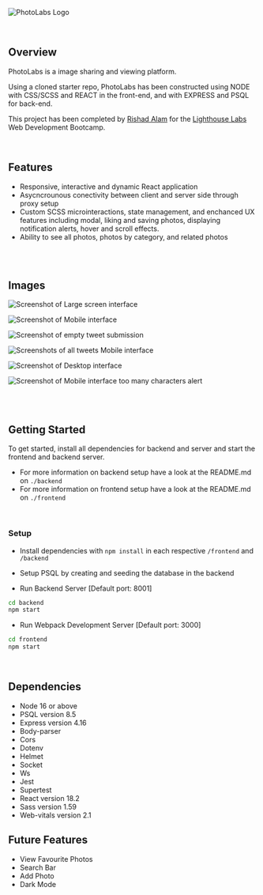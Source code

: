 
 ![PhotoLabs Logo](docs/logo.png)

<br>

## Overview

PhotoLabs is a image sharing and viewing platform. 

Using a cloned starter repo, PhotoLabs has been constructed using NODE with CSS/SCSS and REACT in the front-end, and with EXPRESS and PSQL for back-end.

This project has been completed by [Rishad Alam](https://github.com/rishadsanian) for the [Lighthouse Labs](https://www.lighthouselabs.ca/) Web Development Bootcamp.

<br>


## Features
- Responsive, interactive and dynamic React application
- Asycncrounous conectivity between client and server side through proxy setup
- Custom SCSS microinteractions, state management, and enchanced UX features including modal, liking and saving photos, displaying notification alerts, hover and scroll effects.
- Ability to see all photos, photos by category, and related photos

<br>
<br>

## Images

![Screenshot of Large screen interface](<https://github.com/rishadsanian/tweeter/blob/master/docs/Screenshot%202023-06-22%20222503%20desktop.png?raw=true>)
<br>

![Screenshot of Mobile interface](<https://github.com/rishadsanian/tweeter/blob/master/docs/Screenshot%20mobile.png?raw=true>)
<br>

![Screenshot of empty tweet submission](<https://github.com/rishadsanian/tweeter/blob/master/docs/Screenshot%20error.png?raw=true>)
<br>

![Screenshots of all tweets Mobile interface](<https://github.com/rishadsanian/tweeter/blob/master/docs/Screenshot%20mobile%20tweets.png?raw=true>)
<br>

![Screenshot of Desktop interface ](https://github.com/rishadsanian/tweeter/blob/master/docs/Screenshot%20large%20screen.png?raw=true)
<br>

![Screenshot of Mobile interface too many characters alert](<https://github.com/rishadsanian/tweeter/blob/master/docs/Screenshot%20mobile%20errormessage%202.png?raw=true>)
<br>


<br>
<br>


## Getting Started

To get started, install all dependencies for backend and server and start the frontend and backend server.

  - For more information on backend setup have a look at the README.md on `./backend`
  - For more information on frontend setup have a look at the README.md on `./frontend`

<br>

### Setup

- Install dependencies with `npm install` in each respective `/frontend` and `/backend`

- Setup PSQL by creating and seeding the database in the backend



- Run Backend Server [Default port: 8001]

```sh
cd backend
npm start
```

- Run Webpack Development Server [Default port: 3000]

```sh
cd frontend
npm start
```

 <br>
 
## Dependencies
- Node 16 or above
- PSQL version 8.5
- Express version 4.16
- Body-parser
- Cors
- Dotenv
- Helmet
- Socket
- Ws
- Jest
- Supertest
- React version 18.2
- Sass version 1.59
- Web-vitals version 2.1

## Future Features
- View Favourite Photos
- Search Bar
- Add Photo
- Dark Mode
